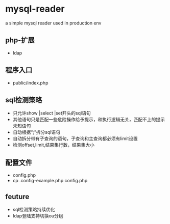 # mysql-reader
a simple mysql reader used in production env


## php-扩展 
- ldap
## 程序入口 
- public/index.php
## sql检测策略
- 只允许show |select |set开头的sql语句
- 其他语句只是匹配一些危险操作给予提示，和执行逻辑无关，匹配不上的提示未知语句
- 自动根据“;”拆分sql语句
- 自动拆分带有子查询的语句，子查询和主查询都必须有limit设置
- 检测offset,limit,结果集行数，结果集大小
## 配置文件
- config.php
- cp .config-example.php config.php
## feuture
- sql检测策略持续优化
- ldap登陆支持切换ou分组

